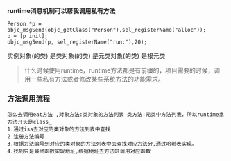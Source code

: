 __runtime消息机制可以帮我调用私有方法__

```
Person *p = objc_msgSend(objc_getClass("Person"),sel_registerName("alloc"));
p = [p init];
objc_msgSend(p, sel_registerName("run:"),20);
```
实例对象(的类) 是类对象(的类) 是元类对象(的类) 是根元类
>什么时候使用runtime，runtime方法都是有前缀的，项目需要的时候，调用一些私有方法或者修改某些系统方法的功能需求。

### 方法调用流程
```
怎么去调用eat方法 ,对象方法:类对象的方法列表 类方法:元类中方法列表，所以runtime拿方法开头是class_
1.通过isa去对应的类对象的方法列表中查找
2.注册方法编号
3.根据方法编号到对应的类对象的方法列表中去查找对应方法分,通过哈希表实现。
4.找到只是最终函数实现地址,根据地址去方法区调用对应函数
```